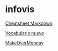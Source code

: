 # infovis

[Cheatsheet Markdown](github.com/adam-p/markdown-here/wiki/Markdown-Cheatsheet)

[Vocabulario nuevo](https://raw.githubusercontent.com/alfie-agustin/infovis/gh-pages/palabra.txt)

[MakeOverMonday ](https://public.tableau.com/shared/7BXQR45ZF?:display_count=y&:origin=viz_share_link)

